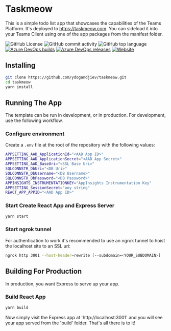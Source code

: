 # Taskmeow

This is a simple todo list app that showcases the capabilities of the Teams Platform. It's deployed to https://taskmeow.com. You can sideload it into your Teams Client using one of the app packages from the manifest folder.

![GitHub License](https://img.shields.io/github/license/ydogandjiev/taskmeow)
![GitHub commit activity](https://img.shields.io/github/commit-activity/y/ydogandjiev/taskmeow?logo=github)
![GitHub top language](https://img.shields.io/github/languages/top/ydogandjiev/taskmeow?logo=javascript)
[![Azure DevOps builds](https://img.shields.io/azure-devops/build/ydogandjiev/35dab36f-5d13-406c-afa8-9b2b906763c4/16?logo=azurepipelines)](https://ydogandjiev.visualstudio.com/taskmeow/_build/latest?definitionId=16)
[![Azure DevOps releases](https://img.shields.io/azure-devops/release/ydogandjiev/35dab36f-5d13-406c-afa8-9b2b906763c4/4/4?logo=azurepipelines)](https://ydogandjiev.visualstudio.com/taskmeow/_release?_a=releases&definitionId=4)
[![Website](https://img.shields.io/website?url=https%3A%2F%2Ftaskmeow.com&logo=microsoftedge)](https://taskmeow.com)

## Installing

```bash
git clone https://github.com/ydogandjiev/taskmeow.git
cd taskmeow
yarn install
```

## Running The App

The template can be run in development, or in production. For development, use the following workflow.

### Configure environment

Create a `.env` file at the root of the repository with the following values:

```bash
APPSETTING_AAD_ApplicationId="<AAD App ID>"
APPSETTING_AAD_ApplicationSecret="<AAD App Secret>"
APPSETTING_AAD_BaseUri="<SSL Base Uri>"
SQLCONNSTR_DbUri="<DB Uri>"
SQLCONNSTR_DbUsername="<DB Username>"
SQLCONNSTR_DbPassword="<DB Password>"
APPINSIGHTS_INSTRUMENTATIONKEY="AppInsights Instrumentation Key"
APPSETTING_SessionSecret="any string"
REACT_APP_APPID="<AAD App ID>"
```

### Start Create React App and Express Server

```bash
yarn start
```

### Start ngrok tunnel

For authentication to work it's recommended to use an ngrok tunnel to hoist the localhost site to an SSL uri:

```bash
ngrok http 3001 --host-header=rewrite [--subdomain=<YOUR_SUBDOMAIN>]
```

## Building For Production

In production, you want Express to serve up your app.

### Build React App

```bash
yarn build
```

Now simply visit the Express app at 'http://localhost:3001' and you will see your app served from the 'build' folder. That's all there is to it!
